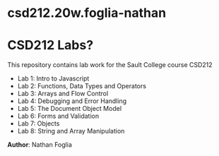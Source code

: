 # csd212.20w.foglia-nathan
# CSD212 Labs?

 This repository contains lab work for the Sault College course CSD212

- Lab 1: Intro to Javascript
- Lab 2: Functions, Data Types and Operators
- Lab 3: Arrays and Flow Control 
- Lab 4: Debugging and Error Handling
- Lab 5: The Document Object Model
- Lab 6: Forms and Validation 
- Lab 7: Objects 
- Lab 8: String and Array Manipulation

**Author**: Nathan Foglia
